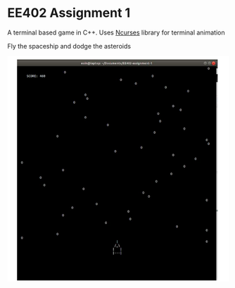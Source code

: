 # EE402 Assignment 1
A terminal based game in C++. Uses [Ncurses](http://www.cs.ukzn.ac.za/~hughm/os/notes/ncurses.html) library for terminal animation

Fly the spaceship and dodge the asteroids

![gameplay](https://github.com/eoinoreilly30/space-terminal-game/blob/master/gameplay.png)
